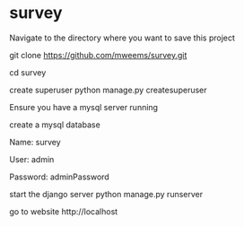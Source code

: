 # survey

Navigate to the directory where you want to save this project

git clone https://github.com/mweems/survey.git

cd survey

create superuser python manage.py createsuperuser


Ensure you have a mysql server running

create a mysql database

Name: survey

User: admin

Password: adminPassword


start the django server python manage.py runserver

go to website http://localhost

